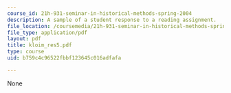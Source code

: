 ```yaml
---
course_id: 21h-931-seminar-in-historical-methods-spring-2004
description: A sample of a student response to a reading assignment.
file_location: /coursemedia/21h-931-seminar-in-historical-methods-spring-2004/b759c4c96522fbbf123645c016adfafa_kloim_res5.pdf
file_type: application/pdf
layout: pdf
title: kloim_res5.pdf
type: course
uid: b759c4c96522fbbf123645c016adfafa

---
```

None